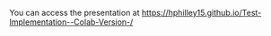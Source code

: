 You can access the presentation at https://hphilley15.github.io/Test-Implementation--Colab-Version-/
